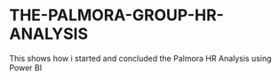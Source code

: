 # THE-PALMORA-GROUP-HR-ANALYSIS
This shows how i started and concluded the Palmora HR Analysis using Power BI
